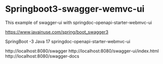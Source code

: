 # Springboot3-swagger-wemvc-ui
This example of swagger-ui with springdoc-openapi-starter-webmvc-ui

https://www.javainuse.com/spring/boot_swagger3

SpringBoot -3
Java 17
springdoc-openapi-starter-webmvc-ui

http://localhost:8080/swagger
http://localhost:8080/swagger-ui/index.html
http://localhost:8080/swagger-docs
